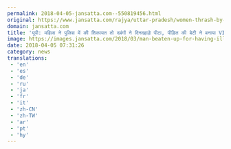 ```yaml
---
permalink: 2018-04-05-jansatta.com--550819456.html
original: https://www.jansatta.com/rajya/uttar-pradesh/women-thrash-by-goons-in-bagpat-her-daughter-record-incident-see-video/622074/
domain: jansatta.com
title: 'यूपी: महिला ने पुलिस में की शिकायत तो दबंगों ने दिनदहाड़े पीटा, पीड़ित की बेटी ने बनाया VIDEO'
image: https://images.jansatta.com/2018/03/man-beaten-up-for-having-illicit-relation.jpg
date: 2018-04-05 07:31:26
category: news
translations: 
 - 'en'
 - 'es'
 - 'de'
 - 'ru'
 - 'ja'
 - 'fr'
 - 'it'
 - 'zh-CN'
 - 'zh-TW'
 - 'ar'
 - 'pt'
 - 'hy'
---
```


